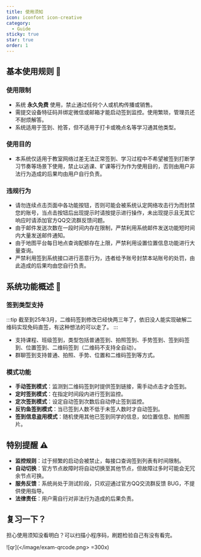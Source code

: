 ```yaml
---
title: 使用须知
icon: iconfont icon-creative
category:
  - Guide
sticky: true
star: true
order: 1
---
```


## 基本使用规则 📌

### 使用限制

- 系统 **永久免费** 使用，禁止通过任何个人或机构传播或销售。
- 需提交设备特征码并绑定微信或邮箱才能启动签到监控。使用繁琐，管理员还不耐烦解答。
- 系统适用于签到、抢答，但不适用于打卡或晚点名等学习通其他类型。

### 使用目的

- 本系统仅适用于教室网络过差无法正常签到、学习过程中不希望被签到打断学习节奏等场景下使用，禁止以逃课、旷课等行为作为使用目的，否则由用户非法行为造成的后果均由用户自行负责。

### 违规行为

- 请勿连续点击页面中各功能按钮，否则可能会被系统认定网络攻击行为而封禁您的账号，当点击按钮后出现提示时请按提示进行操作，未出现提示且无其它响应时请添加官方QQ交流群反馈问题。
- 由于邮件发送次数在一段时间内存在限制，严禁利用系统邮件发送功能短时间内大量发送邮件通知。
- 由于地图平台每日地点查询配额存在上限，严禁利用设置位置信息功能进行大量查询。
- 严禁利用签到系统接口进行恶意行为，违者给予账号封禁本站账号的处罚，由此造成的后果均由您自行负责。

## 系统功能概述 🚀

### 签到类型支持

:::tip
截至到25年3月，二维码签到修改已经快两三年了，依旧没人能实现破解二维码实现免码直签，有这种想法的可以走了。
:::

- 支持课程、班级签到，类型包括普通签到、拍照签到、手势签到、签到码签到、位置签到、二维码签到（二维码不支持全自动）。
- 群聊签到支持普通、拍照、手势、位置和二维码签到等方式。

### 模式功能

- **手动签到模式**：监测到二维码签到时提供签到链接，需手动点击才会签到。
- **定时签到模式**：在指定时间段内进行签到监控。
- **定次签到模式**：设定自动签到次数后自动停止签到监控。
- **反钓鱼签到模式**：当已签到人数不低于未签人数时才自动签到。
- **签到信息盗用模式**：随机使用其他已签到同学的信息，如位置信息、拍照图片。

## 特别提醒 ⚠️

- **监控规则**：过于频繁的启动会被禁止，每接口查询签到列表有时间限制。
- **自动切换**：官方节点故障时将自动切换至其他节点，但故障过多时可能会无冗余节点可换。
- **服务反馈**：系统尚处于测试阶段，只欢迎通过官方QQ交流群反馈 BUG，不提供使用指导。
- **法律责任**：用户需自行对非法行为造成的后果负责。

## 复习一下？

担心使用须知没看明白？可以扫描小程序码，刷题检验自己有没有看完。

![qr](</image/exam-qrcode.png> =300x)
